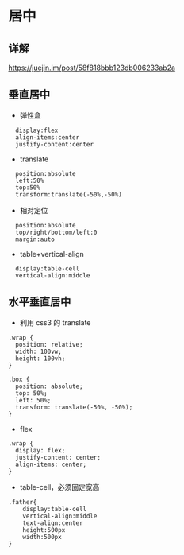 # 居中

## 详解

https://juejin.im/post/58f818bbb123db006233ab2a

## 垂直居中

- 弹性盒

```
  display:flex
  align-items:center
  justify-content:center
```

- translate

```
  position:absolute
  left:50%
  top:50%
  transform:translate(-50%,-50%)
```

- 相对定位

```
  position:absolute
  top/right/bottom/left:0
  margin:auto
```

- table+vertical-align

```
  display:table-cell
  vertical-align:middle
```

## 水平垂直居中

- 利用 css3 的 translate

```
.wrap {
  position: relative;
  width: 100vw;
  height: 100vh;
}

.box {
  position: absolute;
  top: 50%;
  left: 50%;
  transform: translate(-50%, -50%);
}
```

- flex

```
.wrap {
  display: flex;
  justify-content: center;
  align-items: center;
}
```

- table-cell，必须固定宽高

```
.father{
    display:table-cell
    vertical-align:middle
    text-align:center
    height:500px
    width:500px
}
```
